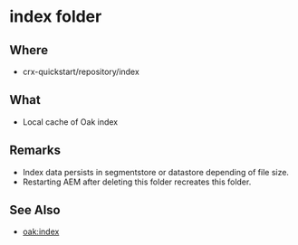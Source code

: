 # index folder

## Where

- crx-quickstart/repository/index

## What

- Local cache of Oak index

## Remarks

- Index data persists in segmentstore or datastore depending of file size.
- Restarting AEM after deleting this folder recreates this folder.

## See Also

- [oak:index](/jcr_root/oak_index.md)

